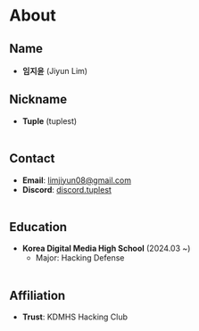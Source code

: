 # About

## **Name**
- **임지윤** (Jiyun Lim)

## **Nickname**
- **Tuple** (tuplest)<br><br>

## **Contact**
- **Email**: [limjiyun08@gmail.com](mailto:limjiyun08@gmail.com)
- **Discord**: [discord.tuplest](https://discordapp.com/users/1170277599705059400)<br><br>

## **Education**
- **Korea Digital Media High School** (2024.03 ~)
  - Major: Hacking Defense<br><br>

## **Affiliation**
- **Trust**: KDMHS Hacking Club